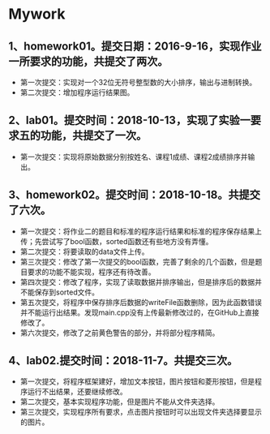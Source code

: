 ﻿# Mywork
## 1、homework01。提交日期：2016-9-16，实现作业一所要求的功能，共提交了两次。
* 第一次提交：实现对一个32位无符号整型数的大小排序，输出与进制转换。
* 第二次提交：增加程序运行结果图。
## 2、lab01。提交时间：2018-10-13，实现了实验一要求五的功能，共提交了一次。
* 第一次提交：实现将原始数据分别按姓名、课程1成绩、课程2成绩排序并输出。
## 3、homework02。提交时间：2018-10-18。共提交了六次。
* 第一次提交：将作业二的题目和标准的程序运行结果和标准的程序保存结果上传；先尝试写了bool函数，sorted函数还有些地方没有弄懂。
* 第二次提交：将要读取的data文件上传。
* 第三次提交：修改了第一次提交的bool函数，完善了剩余的几个函数，但是题目要求的功能不能实现，程序还有待改善。
* 第四次提交：修改了程序，实现了读取数据并排序输出，但是排序后的数据并不能保存到sorted文件。
* 第五次提交，将程序中保存排序后数据的writeFile函数删除，因为此函数错误并不能运行出结果。发现main.cpp没有上传最新修改过的，在GitHub上直接修改了。
* 第六次提交，修改了之前黄色警告的部分，并将部分程序精简。
## 4、lab02.提交时间：2018-11-7。共提交三次。
* 第一次提交，将程序框架建好，增加文本按钮，图片按钮和菱形按钮，但是程序运行不出结果，还要继续修改。
* 第二次提交，基本实现程序功能，但是图片不能从文件夹选择。
* 第三次提交，实现程序所有要求，点击图片按钮时可以出现文件夹选择要显示的图片。
